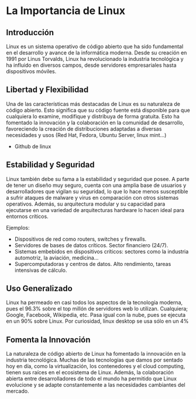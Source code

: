 # La Importancia de Linux

## Introducción
Linux es un sistema operativo de código abierto que ha sido fundamental en el desarrollo y avance de la informática moderna. Desde su creación en 1991 por Linus Torvalds, Linux ha revolucionado la industria tecnológica y ha influido en diversos campos, desde servidores empresariales hasta dispositivos móviles.

## Libertad y Flexibilidad
Una de las características más destacadas de Linux es su naturaleza de código abierto. Esto significa que su código fuente está disponible para que cualquiera lo examine, modifique y distribuya de forma gratuita. Esto ha fomentado la innovación y la colaboración en la comunidad de desarrollo, favoreciendo la creación de distribuciones adaptadas a diversas necesidades y usos (Red Hat, Fedora, Ubuntu Server, linux mint...)

- Github de linux

## Estabilidad y Seguridad
Linux también debe su fama a la estabilidad y seguridad que posee. A parte de tener un diseño muy seguro, cuenta con una amplia base de usuarios y desarrolladores que vigilan su seguridad, lo que lo hace menos susceptible a sufrir ataques de malware y virus en comparación con otros sistemas operativos. Además, su arquitectura modular y su capacidad para ejecutarse en una variedad de arquitecturas hardware lo hacen ideal para entornos críticos.

Ejemplos: 
- Dispositivos de red como routers, switches y firewalls. 
- Servidores de bases de datos críticos. Sector financiero (24/7).
- Sistemas embebidos en dispositivos críticos: sectores como la industria automotriz, la aviación, medicina... 
- Supercomputadoras y centros de datos. Alto rendimiento, tareas intensivas de cálculo.

## Uso Generalizado
Linux ha permeado en casi todos los aspectos de la tecnología moderna, pues el 96.3% sobre el top millón de servidores web lo utilizan. Cualquiera; Google, Facebook, Wikipedia, etc. Pasa igual con la nube, pues se ejecuta en un 90% sobre Linux. Por curiosidad, linux desktop se usa sólo en un 4%

## Fomenta la Innovación
La naturaleza de código abierto de Linux ha fomentado la innovación en la industria tecnológica. Muchas de las tecnologías que damos por sentado hoy en día, como la virtualización, los contenedores y el cloud computing, tienen sus raíces en el ecosistema de Linux. Además, la colaboración abierta entre desarrolladores de todo el mundo ha permitido que Linux evolucione y se adapte constantemente a las necesidades cambiantes del mercado.

